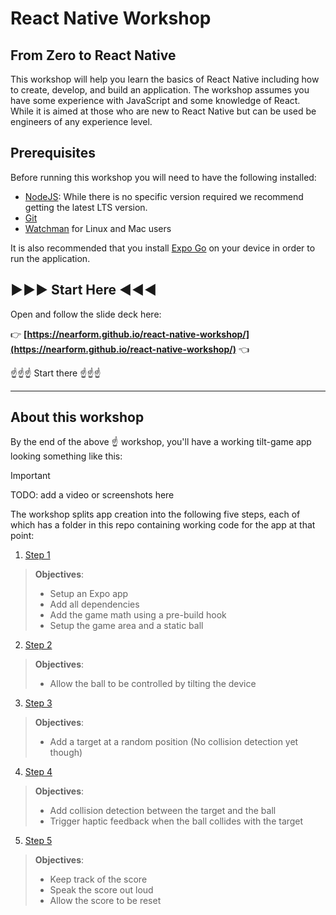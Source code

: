 # React Native Workshop

## From Zero to React Native

This workshop will help you learn the basics of React Native including how to create, develop, and build an application. The workshop assumes you have some experience with JavaScript and some knowledge of React. While it is aimed at those who are new to React Native but can be used be engineers of any experience level.

## Prerequisites

Before running this workshop you will need to have the following installed:

- [NodeJS](https://nodejs.org/): While there is no specific version required we recommend getting the latest LTS version.
- [Git](https://git-scm.com/)
- [Watchman](https://facebook.github.io/watchman/docs/install#buildinstall) for Linux and Mac users

It is also recommended that you install [Expo Go](https://expo.dev/client) on your device in order to run the application.

## ▶️▶️▶️ Start Here ◀️◀️◀️

Open and follow the slide deck here:

👉 **[https://nearform.github.io/react-native-workshop/](https://nearform.github.io/react-native-workshop/)** 👈

☝️☝️☝️ Start there ☝️☝️☝️

---

## About this workshop

By the end of the above ☝️ workshop, you'll have a working tilt-game app looking something like this:

> [!IMPORTANT]
> TODO: add a video or screenshots here

The workshop splits app creation into the following five steps, each of which has a folder in this repo containing working code for the app at that point:

 1. [Step 1](/step1)

> **Objectives**:
> - Setup an Expo app
> - Add all dependencies
> - Add the game math using a pre-build hook
> - Setup the game area and a static ball

 2. [Step 2](/step2)

> **Objectives**:
> - Allow the ball to be controlled by tilting the device

 3. [Step 3](/step3)

> **Objectives**:
> - Add a target at a random position (No collision detection yet though)

 4. [Step 4](/step3)

> **Objectives**:
> - Add collision detection between the target and the ball
> - Trigger haptic feedback when the ball collides with the target

 5. [Step 5](/step5)

> **Objectives**:
> - Keep track of the score
> - Speak the score out loud
> - Allow the score to be reset
